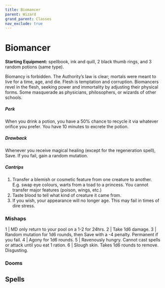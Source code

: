 ```yaml
---
title: Biomancer
parent: Wizard
grand_parent: Classes
nav_exclude: true
---
```

# Biomancer

**Starting Equipment:** spellbook, ink and quill, 2 black thumb rings,
and 3 random potions (same type).

Biomancy is forbidden. The Authority’s law is clear; mortals were
meant to live for a time, age, and die. Flesh is temptation and
corruption. Biomancers revel in the flesh, seeking power and
immortality by adjusting their physical forms. Some masquerade
as physicians, philosophers, or wizards of other schools.

##### Perk
When you drink a potion, you have a 50% chance to recycle it
via whatever orifice you prefer. You have 10 minutes to excrete
the potion.
##### Drawback
Whenever you receive magical healing (except for the
regeneration spell), Save. If you fail, gain a random mutation.
##### Cantrips

1. Transfer a blemish or cosmetic feature from one creature to another. E.g. swap eye colours, warts from a toad to a princess.  You cannot transfer major features (poison, wings, etc.)
2. Taste blood to tell what kind of creature it came from.
3. If you wish, your appearance will no longer age. This may fail in times of dire stress.

### Mishaps

1 | MD only return to your pool on a 1-2 for 24hrs.
2 | Take 1d6 damage.
3 | Random mutation for 1d6 rounds, then Save with a -4 penalty. Permanent if you fail.
4 | Agony for 1d6 rounds.
5 | Ravenously hungry. Cannot cast spells or attack until you eat 1 ration.
6 | Slough skin. Takes 1d6 rounds to remove. Disgusting.

### Dooms

## Spells
